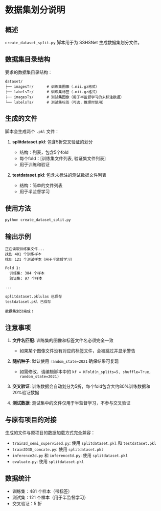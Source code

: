 # 数据集划分说明

## 概述

`create_dataset_split.py` 脚本用于为 SSHSNet 生成数据集划分文件。

## 数据集目录结构

要求的数据集目录结构：

```
dataset/
├── imagesTr/      # 训练集图像（.nii.gz格式）
├── labelsTr/      # 训练集标签（.nii.gz格式）
├── imagesTs/      # 测试集图像（用于半监督学习的未标注数据）
└── labelsTs/      # 测试集标签（可选，推理时使用）
```

## 生成的文件

脚本会生成两个 `.pkl` 文件：

1. **splitdataset.pkl**: 包含5折交叉验证的划分
   - 结构：列表，包含5个fold
   - 每个fold：[训练集文件列表, 验证集文件列表]
   - 用于训练和验证

2. **testdataset.pkl**: 包含未标注的测试数据文件列表
   - 结构：简单的文件列表
   - 用于半监督学习

## 使用方法

```bash
python create_dataset_split.py
```

## 输出示例

```
正在读取训练集文件...
找到 481 个训练样本
找到 121 个测试样本（用于半监督学习）

Fold 1:
  训练集: 384 个样本
  验证集: 97 个样本

...

splitdataset.pklulas 已保存
testdataset.pkl 已保存

数据集划分完成！
```

## 注意事项

1. **文件名匹配**: 训练集的图像和标签文件名必须完全一致
   - 如果某个图像文件没有对应的标签文件，会被跳过并显示警告

2. **随机种子**: 默认使用 `random_state=2021` 确保结果可复现
   - 如需修改，请编辑脚本中的 `kf = KFold(n_splits=5, shuffle=True, random_state=2021)`

3. **交叉验证**: 训练数据会自动划分为5折，每个fold包含大约80%训练数据和20%验证数据

4. **测试数据**: 测试集中的文件仅用于半监督学习，不参与交叉验证

## 与原有项目的对接

生成的文件与原项目的数据加载方式完全兼容：

- `train2d_semi_supervised.py`: 使用 `splitdataset.pkl` 和 `testdataset.pkl`
- `train2D3D_concate.py`: 使用 `splitdataset.pkl`
- `inference2d.py` 和 `inference3d.py`: 使用 `splitdataset.pkl`
- `evaluate.py`: 使用 `splitdataset.pkl`

## 数据统计

- 训练集：481 个样本（带标签）
- 测试集：121 个样本（用于半监督学习）
- 交叉验证：5 折

